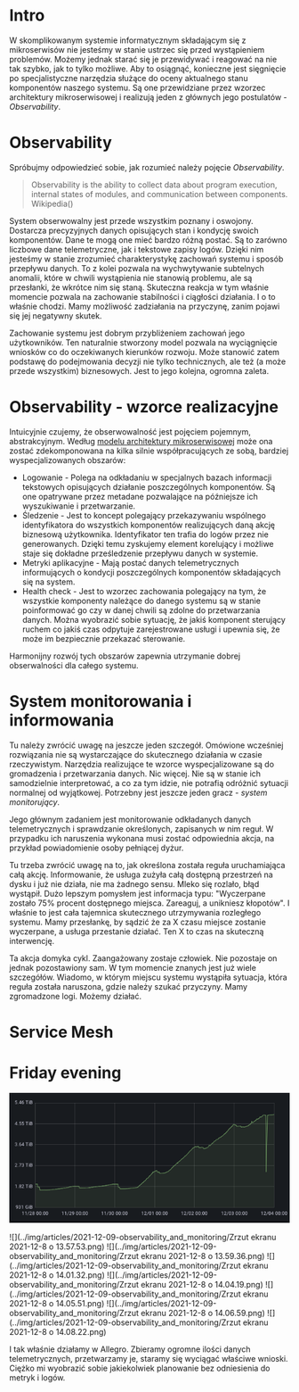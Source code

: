 # Intro

W skomplikowanym systemie informatycznym składającym się z mikroserwisów nie jesteśmy w stanie ustrzec się przed
wystąpieniem problemów. Możemy jednak starać się je przewidywać i reagować na nie tak szybko, jak to tylko możliwe. Aby
to osiągnąć, konieczne jest sięgnięcie po specjalistyczne narzędzia służące do oceny aktualnego stanu komponentów
naszego systemu. Są one przewidziane przez wzorzec architektury mikroserwisowej i realizują jeden z głównych jego
postulatów - *Observability*.

# Observability

Spróbujmy odpowiedzieć sobie, jak rozumieć należy pojęcie *Observability*.

> Observability is the ability to collect data about program execution, internal states of modules, and communication
> between components. Wikipedia()

System obserwowalny jest przede wszystkim poznany i oswojony. Dostarcza precyzyjnych danych opisujących stan i kondycję
swoich komponentów. Dane te mogą one mieć bardzo różną postać. Są to zarówno liczbowe dane telemetryczne, jak i tekstowe
zapisy logów. Dzięki nim jesteśmy w stanie zrozumieć charakterystykę zachowań systemu i sposób przepływu danych. To z
kolei pozwala na wychwytywanie subtelnych anomalii, które w chwili wystąpienia nie stanowią problemu, ale są przesłanki,
że wkrótce nim się staną. Skuteczna reakcja w tym właśnie momencie pozwala na zachowanie stabilności i ciągłości
działania. I o to właśnie chodzi. Mamy możliwość zadziałania na przyczynę, zanim pojawi się jej negatywny skutek.

Zachowanie systemu jest dobrym przybliżeniem zachowań jego użytkowników. Ten naturalnie stworzony model pozwala na
wyciągnięcie wniosków co do oczekiwanych kierunków rozwoju. Może stanowić zatem podstawę do podejmowania decyzji nie
tylko technicznych, ale też (a może przede wszystkim) biznesowych. Jest to jego kolejna, ogromna zaleta.

# Observability - wzorce realizacyjne

Intuicyjnie czujemy, że obserwowalność jest pojęciem pojemnym, abstrakcyjnym.
Według [modelu architektury mikroserwisowej](https://microservices.io/patterns/microservices.html) może ona zostać
zdekomponowana na kilka silnie współpracujących ze sobą, bardziej wyspecjalizowanych obszarów:

<!--
[źródło tego podziału: https://searchapparchitecture.techtarget.
com/tip/The-basics-of-monitoring-and-observability-in-microservices]
-->

* Logowanie - Polega na odkładaniu w specjalnych bazach informacji tekstowych opisujących działanie poszczególnych
  komponentów. Są one opatrywane przez metadane pozwalające na późniejsze ich wyszukiwanie i przetwarzanie.
* Śledzenie - Jest to koncept polegający przekazywaniu wspólnego identyfikatora do wszystkich komponentów realizujących
  daną akcję biznesową użytkownika. Identyfikator ten trafia do logów przez nie generowanych. Dzięki temu zyskujemy
  element korelujący i możliwe staje się dokładne prześledzenie przepływu danych w systemie.
* Metryki aplikacyjne - Mają postać danych telemetrycznych informujących o kondycji poszczególnych komponentów
  składających się na system.
* Health check - Jest to wzorzec zachowania polegający na tym, że wszystkie komponenty należące do danego systemu są w
  stanie poinformować go czy w danej chwili są zdolne do przetwarzania danych. Można wyobrazić sobie sytuację, że jakiś
  komponent sterujący ruchem co jakiś czas odpytuje zarejestrowane usługi i upewnia się, że może im bezpiecznie
  przekazać sterowanie.

Harmonijny rozwój tych obszarów zapewnia utrzymanie dobrej obserwalności dla całego systemu.

# System monitorowania i informowania

Tu należy zwrócić uwagę na jeszcze jeden szczegół. Omówione wcześniej rozwiązania nie są wystarczające do skutecznego
działania w czasie rzeczywistym. Narzędzia realizujące te wzorce wyspecjalizowane są do gromadzenia i
przetwarzania danych. Nic więcej. Nie są w stanie ich samodzielnie interpretować, a co za tym idzie, nie potrafią
odróżnić sytuacji normalnej od wyjątkowej. Potrzebny jest jeszcze jeden gracz - _system monitorujący_.

Jego głównym zadaniem jest monitorowanie odkładanych danych telemetrycznych i sprawdzanie określonych, zapisanych w
nim reguł. W przypadku ich naruszenia wykonana musi zostać odpowiednia akcja, na przykład powiadomienie osoby
pełniącej dyżur.

Tu trzeba zwrócić uwagę na to, jak określona została reguła uruchamiająca całą akcję. Informowanie, że usługa zużyła
całą dostępną przestrzeń na dysku i już nie działa, nie ma żadnego sensu. Mleko się rozlało, błąd wystąpił. Dużo
lepszym pomysłem jest informacja typu: "Wyczerpane zostało 75% procent dostępnego miejsca. Zareaguj, a unikniesz
kłopotów". I właśnie to jest cała tajemnica skutecznego utrzymywania rozległego systemu. Mamy przesłankę, by sądzić
że za X czasu miejsce zostanie wyczerpane, a usługa przestanie działać. Ten X to czas na skuteczną interwencję.

Ta akcja domyka cykl. Zaangażowany zostaje człowiek. Nie pozostaje on jednak pozostawiony sam. W tym momencie
znanych jest już wiele szczegółów. Wiadomo, w którym miejscu systemu wystąpiła sytuacja, która reguła została naruszona,
gdzie należy szukać przyczyny. Mamy zgromadzone logi. Możemy działać.

# Service Mesh

# Friday evening

![](../img/articles/2021-12-09-observability_and_monitoring/storage_metric.png)

![](../img/articles/2021-12-09-observability_and_monitoring/Zrzut ekranu 2021-12-8 o 13.57.53.png)
![](../img/articles/2021-12-09-observability_and_monitoring/Zrzut ekranu 2021-12-8 o 13.59.36.png)
![](../img/articles/2021-12-09-observability_and_monitoring/Zrzut ekranu 2021-12-8 o 14.01.32.png)
![](../img/articles/2021-12-09-observability_and_monitoring/Zrzut ekranu 2021-12-8 o 14.04.19.png)
![](../img/articles/2021-12-09-observability_and_monitoring/Zrzut ekranu 2021-12-8 o 14.05.51.png)
![](../img/articles/2021-12-09-observability_and_monitoring/Zrzut ekranu 2021-12-8 o 14.06.59.png)
![](../img/articles/2021-12-09-observability_and_monitoring/Zrzut ekranu 2021-12-8 o 14.08.22.png)

I tak właśnie działamy w Allegro. Zbieramy ogromne ilości danych telemetrycznych, przetwarzamy je, staramy się wyciągać
właściwe wnioski. Ciężko mi wyobrazić sobie jakiekolwiek planowanie bez odniesienia do metryk i logów.








